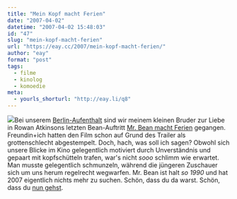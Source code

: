 ```yaml
---
title: "Mein Kopf macht Ferien"
date: "2007-04-02"
datetime: "2007-04-02 15:48:03"
id: "47"
slug: "mein-kopf-macht-ferien"
url: "https://eay.cc/2007/mein-kopf-macht-ferien/"
author: "eay"
format: "post"
tags:
  - filme
  - kinolog
  - komoedie
meta:
  - yourls_shorturl: "http://eay.li/q8"
---
```


![](/uploads/2007/mrbean.jpg)Bei unserem [Berlin-Aufenthalt](//eay.cc/2007/the-berlin-invasion/) sind wir meinem kleinen Bruder zur Liebe in Rowan Atkinsons letzten Bean-Auftritt [Mr. Bean macht Ferien](http://www.imdb.com/title/tt0453451/) gegangen. Freundin+ich hatten den Film schon auf Grund des Trailer als grottenschlecht abgestempelt. Doch, hach, was soll ich sagen? Obwohl sich unsere Blicke im Kino gelegentlich motiviert durch Unverständnis und gepaart mit kopfschütteln trafen, war's nicht _sooo_ schlimm wie erwartet. Man musste gelegentlich schmunzeln, während die jüngeren Zuschauer sich um uns herum regelrecht wegwarfen. Mr. Bean ist halt _so 1990_ und hat 2007 eigentlich nichts mehr zu suchen. Schön, dass du da warst. Schön, dass du [nun gehst](http://www.wunschliste.de/index.pl?news&newsid=1658).
